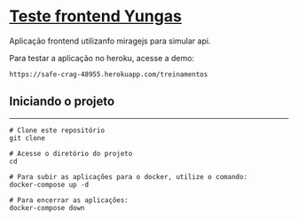 # [Teste frontend Yungas](https://github.com/kvdos-argonaut/yungas-front-challenge)

Aplicação frontend utilizanfo miragejs para simular api.


Para testar a aplicação no heroku, acesse a demo:
```
https://safe-crag-48955.herokuapp.com/treinamentos
```

## Iniciando o projeto
----------
```
# Clone este repositório
git clone

# Acesse o diretório do projeto
cd

# Para subir as aplicações para o docker, utilize o comando:
docker-compose up -d

# Para encerrar as aplicações:
docker-compose down
```